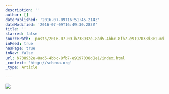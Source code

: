 ```yaml
---
description: ''
author: []
datePublished: '2016-07-09T16:51:45.214Z'
dateModified: '2016-07-09T16:49:30.283Z'
title: ''
starred: false
sourcePath: _posts/2016-07-09-b738932e-8ad5-4bbc-8fb7-e9197038d8e1.md
inFeed: true
hasPage: true
inNav: false
url: b738932e-8ad5-4bbc-8fb7-e9197038d8e1/index.html
_context: 'http://schema.org'
_type: Article

---
```

![](https://the-grid-user-content.s3-us-west-2.amazonaws.com/4f98f672-7934-42e5-bbe6-e3b6b4781c06.jpg)